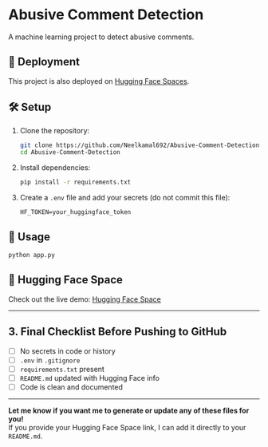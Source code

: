 # Abusive Comment Detection

A machine learning project to detect abusive comments.

## 🚀 Deployment

This project is also deployed on [Hugging Face Spaces](https://huggingface.co/spaces/neel692/Abusive-Comment-Detection/tree/main).

## 🛠️ Setup

1. Clone the repository:
   ```sh
   git clone https://github.com/Neelkamal692/Abusive-Comment-Detection.git
   cd Abusive-Comment-Detection
   ```
2. Install dependencies:
   ```sh
   pip install -r requirements.txt
   ```
3. Create a `.env` file and add your secrets (do not commit this file):
   ```
   HF_TOKEN=your_huggingface_token
   ```

## 🏃 Usage

```sh
python app.py
```

## 🤗 Hugging Face Space

Check out the live demo: [Hugging Face Space](https://huggingface.co/spaces/neel692/Abusive-Comment-Detection)

---

## 3. **Final Checklist Before Pushing to GitHub**
- [ ] No secrets in code or history
- [ ] `.env` in `.gitignore`
- [ ] `requirements.txt` present
- [ ] `README.md` updated with Hugging Face info
- [ ] Code is clean and documented

---

**Let me know if you want me to generate or update any of these files for you!**  
If you provide your Hugging Face Space link, I can add it directly to your `README.md`.